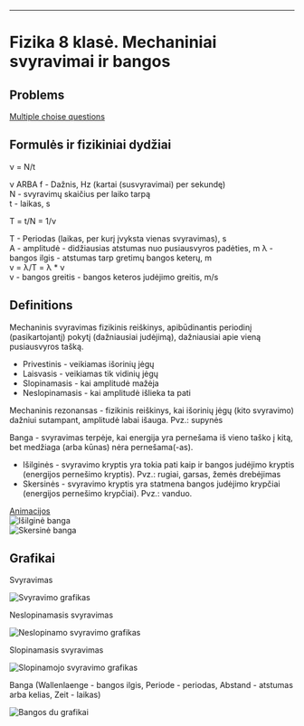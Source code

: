 ---

# Fizika 8 klasė. Mechaniniai svyravimai ir bangos

## Problems

[Multiple choise questions](https://www.scribd.com/document/505934804/Mechaniniai-svyravimai-ir-bangos#)

## Formulės ir fizikiniai dydžiai

&nu; = N/t

&nu; ARBA f - Dažnis, Hz (kartai (susvyravimai) per sekundę)  
N - svyravimų skaičius per laiko tarpą  
t - laikas, s

T = t/N = 1/&nu;

T - Periodas (laikas, per kurį įvyksta vienas svyravimas), s  
A - amplitudė - didžiausias atstumas nuo pusiausvyros padėties, m &lambda; - bangos ilgis - atstumas tarp gretimų bangos keterų, m  
v = &lambda;/T = &lambda; \* &nu;  
v - bangos greitis - bangos keteros judėjimo greitis, m/s

## Definitions

Mechaninis svyravimas fizikinis reiškinys, apibūdinantis periodinį (pasikartojantį) pokytį (dažniausiai judėjimą), dažniausiai apie vieną pusiausvyros tašką.

- Privestinis - veikiamas išorinių jėgų
- Laisvasis - veikiamas tik vidinių jėgų
- Slopinamasis - kai amplitudė mažėja
- Neslopinamasis - kai amplitudė išlieka ta pati

Mechaninis rezonansas - fizikinis reiškinys, kai išorinių jėgų (kito svyravimo) dažniui sutampant, amplitudė labai išauga. Pvz.: supynės

Banga - svyravimas terpėje, kai energija yra pernešama iš vieno taško į kitą, bet medžiaga (arba kūnas) nėra pernešama(-as).

- Išilginės - svyravimo kryptis yra tokia pati kaip ir bangos judėjimo kryptis (energijos pernešimo kryptis). Pvz.: rugiai, garsas, žemės drebėjimas
- Skersinės - svyravimo kryptis yra statmena bangos judėjimo krypčiai (energijos pernešimo krypčiai). Pvz.: vanduo.

[Animacijos](https://www.acs.psu.edu/drussell/demos/waves/wavemotion.html)  
![Išilginė banga](http://www.acs.psu.edu/drussell/Demos/waves/Lwave-Red-2.gif)  
![Skersinė banga](http://www.acs.psu.edu/drussell/Demos/waves/Twave.gif)

## Grafikai

Svyravimas

![Svyravimo grafikas](https://www.birmingham.ac.uk/Images/undergraduate/careers/STEM/physics/SHM.png)

Neslopinamasis svyravimas

![Neslopinamo svyravimo grafikas](https://img.favpng.com/22/21/11/simple-harmonic-motion-pendulum-graph-of-a-function-oscillation-png-favpng-djvmpTwfLG0b74QiXUVRT7xe8.jpg)

Slopinamasis svyravimas

![Slopinamojo svyravimo grafikas](https://static.wikia.nocookie.net/hscboards/images/d/db/Damped_osc.gif)

Banga (Wallenlaenge - bangos ilgis, Periode - periodas, Abstand - atstumas arba kelias, Zeit - laikas)

![Bangos du grafikai](https://i.stack.imgur.com/RI7tI.gif)
